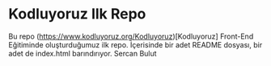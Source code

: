 # Kodluyoruz Ilk Repo
Bu repo (https://www.kodluyoruz.org/Kodluyoruz)[Kodluyoruz] Front-End Eğitiminde oluşturduğumuz ilk repo. İçerisinde bir adet README dosyası, bir adet de index.html barındırıyor.
Sercan Bulut